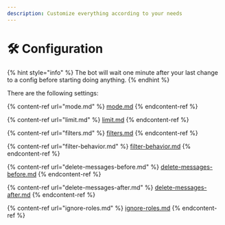 ```yaml
---
description: Customize everything according to your needs
---
```


# 🛠️ Configuration

{% hint style="info" %}
The bot will wait one minute after your last change to a config before starting doing anything.
{% endhint %}



There are the following settings:

{% content-ref url="mode.md" %}
[mode.md](mode.md)
{% endcontent-ref %}

{% content-ref url="limit.md" %}
[limit.md](limit.md)
{% endcontent-ref %}

{% content-ref url="filters.md" %}
[filters.md](filters.md)
{% endcontent-ref %}

{% content-ref url="filter-behavior.md" %}
[filter-behavior.md](filter-behavior.md)
{% endcontent-ref %}

{% content-ref url="delete-messages-before.md" %}
[delete-messages-before.md](delete-messages-before.md)
{% endcontent-ref %}

{% content-ref url="delete-messages-after.md" %}
[delete-messages-after.md](delete-messages-after.md)
{% endcontent-ref %}

{% content-ref url="ignore-roles.md" %}
[ignore-roles.md](ignore-roles.md)
{% endcontent-ref %}
